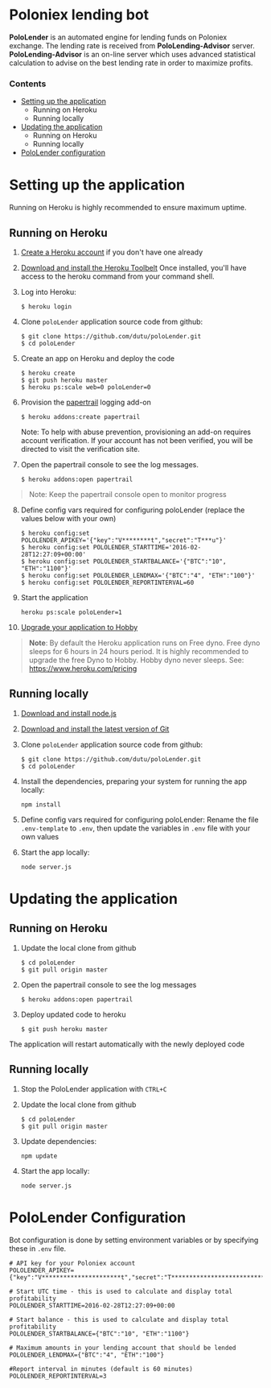 Poloniex lending bot
====================

**PoloLender** is an automated engine for lending funds on Poloniex exchange.
The lending rate is received from **PoloLending-Advisor** server. **PoloLending-Advisor** is an on-line server which uses advanced statistical calculation to advise on the best lending rate in order to maximize profits.

### Contents
* [Setting up the application](#setting-up-the-application)
    * Running on Heroku
    * Running locally
* [Updating the application](#updating-the-application)
    * Running on Heroku
    * Running locally
* [PoloLender configuration](#ploLender-configuration)



# Setting up the application

Running on Heroku is highly recommended to ensure maximum uptime. 

    
## Running on Heroku


1. [Create a Heroku account](https://signup.heroku.com/dc "Create a Heroku account") if you don't have one already

2. [Download and install the Heroku Toolbelt](https://toolbelt.heroku.com/ "Download and install the Heroku Toolbelt")
Once installed, you'll have access to the heroku command from your command shell.

3. Log into Heroku:

    ```
    $ heroku login
    ```
 
4. Clone `poloLender` application source code from github:

    ```
    $ git clone https://github.com/dutu/poloLender.git
    $ cd poloLender
    ```
5. Create an app on Heroku and deploy the code
    
    ```
    $ heroku create
    $ git push heroku master
    $ heroku ps:scale web=0 poloLender=0
    ```
    
6. Provision the [papertrail](https://devcenter.heroku.com/articles/papertrail) logging add-on
    ```
    $ heroku addons:create papertrail
    ```
    
    Note: To help with abuse prevention, provisioning an add-on requires account verification. If your account has not been verified, you will be directed to visit the verification site.


7. Open the papertrail console to see the log messages. 
    ```
    $ heroku addons:open papertrail
    ```
> Note: Keep the papertrail console open to monitor progress
    
8. Define config vars required for configuring poloLender (replace the values below with your own)
    ```
    $ heroku config:set POLOLENDER_APIKEY='{"key":"V********t","secret":"T***u"}'
    $ heroku config:set POLOLENDER_STARTTIME='2016-02-28T12:27:09+00:00'
    $ heroku config:set POLOLENDER_STARTBALANCE='{"BTC":"10", "ETH":"1100"}'
    $ heroku config:set POLOLENDER_LENDMAX='{"BTC":"4", "ETH":"100"}'
    $ heroku config:set POLOLENDER_REPORTINTERVAL=60
    ```
    
9. Start the application
    ```
    heroku ps:scale poloLender=1
    ```

10. [Upgrade your application to Hobby](https://dashboard.heroku.com/# "upgrade to Hobby")
> **Note**: By default the Heroku application runs on Free dyno. Free dyno sleeps for 6 hours in 24 hours period. It is highly recommended to upgrade the free Dyno to Hobby. Hobby dyno never sleeps. See: https://www.heroku.com/pricing 


## Running locally

1. [Download and install node.js](http://nodejs.org/)

2. [Download and install the latest version of Git](http://git-scm.com/downloads "Download and install the latest version of Git")

3. Clone `poloLender` application source code from github:

    ```
    $ git clone https://github.com/dutu/poloLender.git
    $ cd poloLender
    ```
4. Install the dependencies, preparing your system for running the app locally:

    ```
    npm install
    ```

5. Define config vars required for configuring poloLender:
    Rename the file `.env-template` to `.env`, then update the variables in `.env` file with your own values
    
5. Start the app locally:

    ```
    node server.js
    ```
    
# Updating the application

## Running on Heroku

1. Update the local clone from github
    ```
    $ cd poloLender
    $ git pull origin master
    ```

2. Open the papertrail console to see the log messages 
    ```
    $ heroku addons:open papertrail
    ```

3. Deploy updated code to heroku 
    ```
    $ git push heroku master
    ```
The application will restart automatically with the newly deployed code 


## Running locally

1. Stop the PoloLender application with `CTRL+C` 

3. Update the local clone from github
    ```
    $ cd poloLender
    $ git pull origin master
    ```

4. Update dependencies:

    ```
    npm update
    ```

5. Start the app locally:

    ```
    node server.js
    ```

# PoloLender Configuration

Bot configuration is done by setting environment variables or by specifying these in `.env` file.


    # API key for your Poloniex account
    POLOLENDER_APIKEY={"key":"V**********************t","secret":"T*******************************u"}
    
    # Start UTC time - this is used to calculate and display total profitability
    POLOLENDER_STARTTIME=2016-02-28T12:27:09+00:00
    
    # Start balance - this is used to calculate and display total profitability
    POLOLENDER_STARTBALANCE={"BTC":"10", "ETH":"1100"}
    
    # Maximum amounts in your lending account that should be lended 
    POLOLENDER_LENDMAX={"BTC":"4", "ETH":"100"}

    #Report interval in minutes (default is 60 minutes)
    POLOLENDER_REPORTINTERVAL=3
     